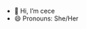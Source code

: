 - 👋 Hi, I’m cece
- 😄 Pronouns: She/Her

<!---
cecedghtbdgsghjm/cecedghtbdgsghjm is a ✨ special ✨ repository because its `README.md` (this file) appears on your GitHub profile.
You can click the Preview link to take a look at your changes.
--->
